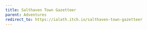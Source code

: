 ```yaml
---
title: Salthaven Town Gazetteer
parent: Adventures
redirect_to: https://ialath.itch.io/salthaven-town-gazetteer
---
```

